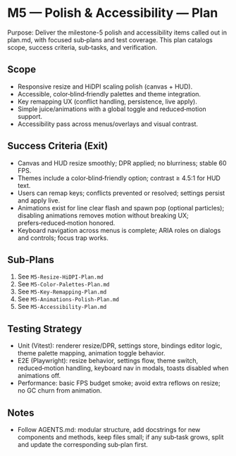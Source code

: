 # M5 — Polish & Accessibility — Plan

Purpose: Deliver the milestone-5 polish and accessibility items called out in plan.md, with focused sub‑plans and test coverage. This plan catalogs scope, success criteria, sub‑tasks, and verification.

## Scope

- Responsive resize and HiDPI scaling polish (canvas + HUD).
- Accessible, color‑blind‑friendly palettes and theme integration.
- Key remapping UX (conflict handling, persistence, live apply).
- Simple juice/animations with a global toggle and reduced‑motion support.
- Accessibility pass across menus/overlays and visual contrast.

## Success Criteria (Exit)

- Canvas and HUD resize smoothly; DPR applied; no blurriness; stable 60 FPS.
- Themes include a color‑blind‑friendly option; contrast ≥ 4.5:1 for HUD text.
- Users can remap keys; conflicts prevented or resolved; settings persist and apply live.
- Animations exist for line clear flash and spawn pop (optional particles); disabling animations removes motion without breaking UX; prefers‑reduced‑motion honored.
- Keyboard navigation across menus is complete; ARIA roles on dialogs and controls; focus trap works.

## Sub‑Plans

1) See `M5-Resize-HiDPI-Plan.md`
2) See `M5-Color-Palettes-Plan.md`
3) See `M5-Key-Remapping-Plan.md`
4) See `M5-Animations-Polish-Plan.md`
5) See `M5-Accessibility-Plan.md`

## Testing Strategy

- Unit (Vitest): renderer resize/DPR, settings store, bindings editor logic, theme palette mapping, animation toggle behavior.
- E2E (Playwright): resize behavior, settings flow, theme switch, reduced‑motion handling, keyboard nav in modals, toasts disabled when animations off.
- Performance: basic FPS budget smoke; avoid extra reflows on resize; no GC churn from animation.

## Notes

- Follow AGENTS.md: modular structure, add docstrings for new components and methods, keep files small; if any sub‑task grows, split and update the corresponding sub‑plan first.

